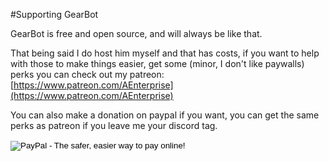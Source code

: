 #Supporting GearBot

GearBot is free and open source, and will always be like that.

That being said I do host him myself and that has costs, if you want to help with those to make things easier, get some (minor, I don't like paywalls) perks you can check out my patreon: [https://www.patreon.com/AEnterprise](https://www.patreon.com/AEnterprise)

You can also make a donation on paypal if you want, you can get the same perks as patreon if you leave me your discord tag.
<form action="https://www.paypal.com/cgi-bin/webscr" method="post" target="_top">
<input type="hidden" name="cmd" value="_s-xclick">
<input type="hidden" name="hosted_button_id" value="XJJTRZ5JJTDNJ">
<input type="image" src="https://www.paypalobjects.com/en_US/i/btn/btn_donate_LG.gif" border="0" name="submit" alt="PayPal - The safer, easier way to pay online!">
<img alt="" border="0" src="https://www.paypalobjects.com/en_US/i/scr/pixel.gif" width="1" height="1">
</form>
